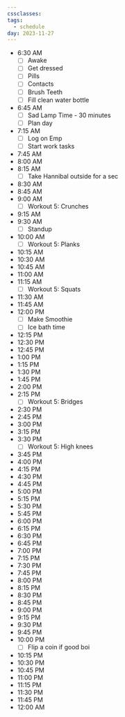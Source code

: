 ```yaml
---
cssclasses: 
tags:
  - schedule
day: 2023-11-27
---
```



- <span class="green">6:30 AM</span>
	- [ ] Awake
	- [ ] Get dressed
	- [ ] Pills
	- [ ] Contacts
	- [ ] Brush Teeth
	- [ ] Fill clean water bottle
- <span class="green">6:45 AM</span>
	- [ ] Sad Lamp Time - 30 minutes
	- [ ] Plan day
- <span class="green">7:15 AM</span>
	- [ ] Log on Emp
	- [ ] Start work tasks
- <span class="green">7:45 AM</span>
- <span class="green">8:00 AM</span>
- <span class="green">8:15 AM</span>
	- [ ] Take Hannibal outside for a sec
- <span class="green">8:30 AM</span>
- <span class="green">8:45 AM</span>
- <span class="green">9:00 AM</span>
	- [ ] Workout 5: Crunches
- <span class="green">9:15 AM</span>
- <span class="green">9:30 AM</span>
	- [ ] Standup
- <span class="green">10:00 AM</span>
	- [ ] Workout 5: Planks
- <span class="green">10:15 AM</span>
- <span class="green">10:30 AM</span>
- <span class="green">10:45 AM</span>
- <span class="green">11:00 AM</span>
- <span class="green">11:15 AM</span>
	- [ ] Workout 5: Squats
- <span class="green">11:30 AM</span>
- <span class="green">11:45 AM</span>
- <span class="green">12:00 PM</span>
	- [ ] Make Smoothie
	- [ ] Ice bath time
- <span class="green">12:15 PM</span>
- <span class="green">12:30 PM</span>
- <span class="green">12:45 PM</span>
- <span class="green">1:00 PM</span>
- <span class="green">1:15 PM</span>
- <span class="green">1:30 PM</span>
- <span class="green">1:45 PM</span>
- <span class="green">2:00 PM</span>
- <span class="green">2:15 PM</span>
	- [ ] Workout 5: Bridges
- <span class="green">2:30 PM</span>
- <span class="green">2:45 PM</span>
- <span class="green">3:00 PM</span>
- <span class="green">3:15 PM</span>
- <span class="green">3:30 PM</span>
	- [ ] Workout 5: High knees
- <span class="green">3:45 PM</span>
- <span class="green">4:00 PM</span>
- <span class="green">4:15 PM</span>
- <span class="green">4:30 PM</span>
- <span class="green">4:45 PM</span>
- <span class="green">5:00 PM</span>
- <span class="green">5:15 PM</span>
- <span class="green">5:30 PM</span>
- <span class="green">5:45 PM</span>
- <span class="green">6:00 PM</span>
- <span class="green">6:15 PM</span>
- <span class="green">6:30 PM</span>
- <span class="green">6:45 PM</span>
- <span class="green">7:00 PM</span>
- <span class="green">7:15 PM</span>
- <span class="green">7:30 PM</span>
- <span class="green">7:45 PM</span>
- <span class="green">8:00 PM</span>
- <span class="green">8:15 PM</span>
- <span class="green">8:30 PM</span>
- <span class="green">8:45 PM</span>
- <span class="green">9:00 PM</span>
- <span class="green">9:15 PM</span>
- <span class="green">9:30 PM</span>
- <span class="green">9:45 PM</span>
- <span class="green">10:00 PM</span>
	- [ ] Flip a coin if good boi
- <span class="green">10:15 PM</span>
- <span class="green">10:30 PM</span>
- <span class="green">10:45 PM</span>
- <span class="green">11:00 PM</span>
- <span class="green">11:15 PM</span>
- <span class="green">11:30 PM</span>
- <span class="green">11:45 PM</span>
- <span class="green">12:00 AM</span>